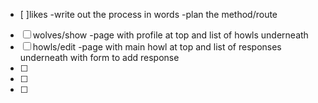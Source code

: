 
- [ ]likes
	-write out the process in words
	-plan the method/route
- [ ] wolves/show
	-page with profile at top and list of howls underneath
- [ ] howls/edit
	-page with main howl at top and list of responses underneath with form to add response
- [ ]
- [ ]
- [ ] 
